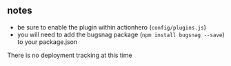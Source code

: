 ## notes
- be sure to enable the plugin within actionhero (`config/plugins.js`)
- you will need to add the bugsnag package (`npm install bugsnag --save`) to your package.json

There is no deployment tracking at this time
